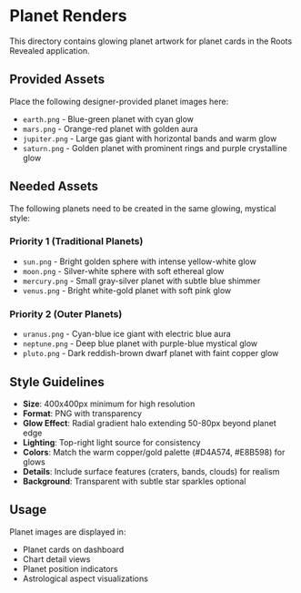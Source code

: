 # Planet Renders

This directory contains glowing planet artwork for planet cards in the Roots Revealed application.

## Provided Assets

Place the following designer-provided planet images here:

- `earth.png` - Blue-green planet with cyan glow
- `mars.png` - Orange-red planet with golden aura
- `jupiter.png` - Large gas giant with horizontal bands and warm glow
- `saturn.png` - Golden planet with prominent rings and purple crystalline glow

## Needed Assets

The following planets need to be created in the same glowing, mystical style:

### Priority 1 (Traditional Planets)

- `sun.png` - Bright golden sphere with intense yellow-white glow
- `moon.png` - Silver-white sphere with soft ethereal glow
- `mercury.png` - Small gray-silver planet with subtle blue shimmer
- `venus.png` - Bright white-gold planet with soft pink glow

### Priority 2 (Outer Planets)

- `uranus.png` - Cyan-blue ice giant with electric blue aura
- `neptune.png` - Deep blue planet with purple-blue mystical glow
- `pluto.png` - Dark reddish-brown dwarf planet with faint copper glow

## Style Guidelines

- **Size**: 400x400px minimum for high resolution
- **Format**: PNG with transparency
- **Glow Effect**: Radial gradient halo extending 50-80px beyond planet edge
- **Lighting**: Top-right light source for consistency
- **Colors**: Match the warm copper/gold palette (#D4A574, #E8B598) for glows
- **Details**: Include surface features (craters, bands, clouds) for realism
- **Background**: Transparent with subtle star sparkles optional

## Usage

Planet images are displayed in:

- Planet cards on dashboard
- Chart detail views
- Planet position indicators
- Astrological aspect visualizations
